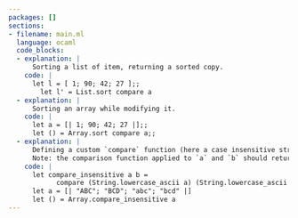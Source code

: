 ```yaml
---
packages: []
sections:
- filename: main.ml
  language: ocaml
  code_blocks:
  - explanation: |
      Sorting a list of item, returning a sorted copy.
    code: |
      let l = [ 1; 90; 42; 27 ];;
        let l' = List.sort compare a
  - explanation: |
      Sorting an array while modifying it.
    code: |
      let a = [| 1; 90; 42; 27 |];;
      let () = Array.sort compare a;;
  - explanation: |
      Defining a custom `compare` function (here a case insensitive string comparison) an using it to compare.
      Note: the comparison function applied to `a` and `b` should return 1 if `a` is greater, 0, if equal, -1 if lower than `b`.
    code: |
      let compare_insensitive a b = 
            compare (String.lowercase_ascii a) (String.lowercase_ascii b)
      let a = [| "ABC"; "BCD"; "abc"; "bcd" |]
      let () = Array.compare_insensitive a
---
```


